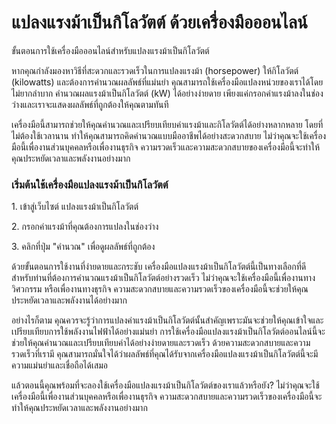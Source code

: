 แปลงแรงม้าเป็นกิโลวัตต์ ด้วยเครื่องมือออนไลน์
=============================================

ขั้นตอนการใช้เครื่องมือออนไลน์สำหรับแปลงแรงม้าเป็นกิโลวัตต์

หากคุณกำลังมองหาวิธีที่สะดวกและรวดเร็วในการแปลงแรงม้า (horsepower) ให้กิโลวัตต์ (kilowatts) และต้องการคำนวณผลลัพธ์ที่แม่นยำ คุณสามารถใช้เครื่องมือแปลงหน่วยของเราได้โดยไม่ยากลำบาก คำนวณผลแรงม้าเป็นกิโลวัตต์ (kW) ได้อย่างง่ายดาย เพียงแค่กรอกค่าแรงม้าลงในช่องว่างและเราจะแสดงผลลัพธ์ที่ถูกต้องให้คุณตามทันที

เครื่องมือนี้สามารถช่วยให้คุณคำนวณและเปรียบเทียบค่าแรงม้าและกิโลวัตต์ได้อย่างหลากหลาย โดยที่ไม่ต้องใช้เวลานาน ทำให้คุณสามารถคิดคำนวณแบบมืออาชีพได้อย่างสะดวกสบาย ไม่ว่าคุณจะใช้เครื่องมือนี้เพื่องานส่วนบุคคลหรือเพื่องานธุรกิจ ความรวดเร็วและความสะดวกสบายของเครื่องมือนี้จะทำให้คุณประหยัดเวลาและพลังงานอย่างมาก

### เริ่มต้นใช้เครื่องมือแปลงแรงม้าเป็นกิโลวัตต์

1\. เข้าสู่เว็บไซต์ แปลงแรงม้าเป็นกิโลวัตต์

2\. กรอกค่าแรงม้าที่คุณต้องการแปลงในช่องว่าง

3\. คลิกที่ปุ่ม "คำนวณ" เพื่อดูผลลัพธ์ที่ถูกต้อง

ด้วยขั้นตอนการใช้งานที่ง่ายดายและกระชับ เครื่องมือแปลงแรงม้าเป็นกิโลวัตต์นี้เป็นทางเลือกที่ดีสำหรับท่านที่ต้องการคำนวณแรงม้าเป็นกิโลวัตต์อย่างรวดเร็ว ไม่ว่าคุณจะใช้เครื่องมือนี้เพื่องานทางวิศวกรรม หรือเพื่องานทางธุรกิจ ความสะดวกสบายและความรวดเร็วของเครื่องมือนี้จะช่วยให้คุณประหยัดเวลาและพลังงานได้อย่างมาก

อย่างไรก็ตาม คุณควรจะรู้ว่าการแปลงค่าแรงม้าเป็นกิโลวัตต์นั้นสำคัญเพราะมันจะช่วยให้คุณเข้าใจและเปรียบเทียบการใช้พลังงานไฟฟ้าได้อย่างแม่นยำ การใช้เครื่องมือแปลงแรงม้าเป็นกิโลวัตต์ออนไลน์นี้จะช่วยให้คุณคำนวณและเปรียบเทียบค่าได้อย่างง่ายดายและรวดเร็ว ด้วยความสะดวกสบายและความรวดเร็วที่เรามี คุณสามารถมั่นใจได้ว่าผลลัพธ์ที่คุณได้รับจากเครื่องมือแปลงแรงม้าเป็นกิโลวัตต์นี้จะมีความแม่นยำและเชื่อถือได้เสมอ

แล้วตอนนี้คุณพร้อมที่จะลองใช้เครื่องมือแปลงแรงม้าเป็นกิโลวัตต์ของเราแล้วหรือยัง? ไม่ว่าคุณจะใช้เครื่องมือนี้เพื่องานส่วนบุคคลหรือเพื่องานธุรกิจ ความสะดวกสบายและความรวดเร็วของเครื่องมือนี้จะทำให้คุณประหยัดเวลาและพลังงานอย่างมาก